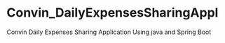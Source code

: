 # Convin_DailyExpensesSharingAppl
Convin  Daily Expenses Sharing Application Using java and Spring Boot
